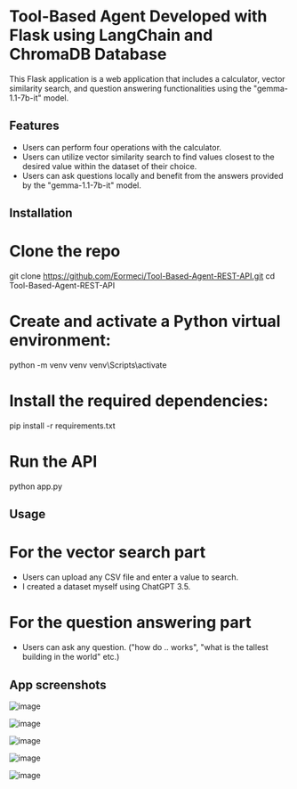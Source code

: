 # Tool-Based Agent Developed with Flask using LangChain and ChromaDB Database

This Flask application is a web application that includes a calculator, vector similarity search, and question answering functionalities using the "gemma-1.1-7b-it" model.

## Features
- Users can perform four operations with the calculator.
- Users can utilize vector similarity search to find values closest to the desired value within the dataset of their choice.
- Users can ask questions locally and benefit from the answers provided by the "gemma-1.1-7b-it" model.

## Installation
# Clone the repo
git clone https://github.com/Eormeci/Tool-Based-Agent-REST-API.git
cd Tool-Based-Agent-REST-API
# Create and activate a Python virtual environment:
python -m venv venv
venv\Scripts\activate
# Install the required dependencies:
pip install -r requirements.txt
# Run the API
python app.py

## Usage
# For the vector search part
- Users can upload any CSV file and enter a value to search.
- I created a dataset myself using ChatGPT 3.5.
# For the question answering part
- Users can ask any question. ("how do .. works", "what is the tallest building in the world" etc.)

## App screenshots
![image](https://github.com/Eormeci/Tool-Based-Agent-REST-API/assets/121257630/64f9ca99-df51-4e0c-8d95-9f491e667d6b)

![image](https://github.com/Eormeci/Tool-Based-Agent-REST-API/assets/121257630/80e36c7a-c1b7-4885-a6d6-3068eb047908)

![image](https://github.com/Eormeci/Tool-Based-Agent-REST-API/assets/121257630/fc99df62-d161-47aa-8239-fc2eb4b7a3d5)

![image](https://github.com/Eormeci/Tool-Based-Agent-REST-API/assets/121257630/efdb9580-6cbd-41cb-977f-fa1808ca4fb2)

![image](https://github.com/Eormeci/Tool-Based-Agent-REST-API/assets/121257630/81f74e5a-a8be-46c1-ba95-e66eb4360e5c)




